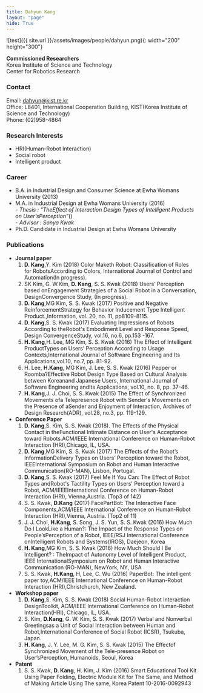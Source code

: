 ```yaml
---
title: Dahyun Kang
layout: "page"
hide: True
---
```


![test]({{ site.url }}/assets/images/people/dahyun.png){: width="200" height="300"}

**Commissioned  Researchers**<br>Korea Institute of Science and Technology<br>Center for Robotics Research

### Contact

Email: dahyun@kist.re.kr <br>
Office: L8401, International Cooperation Building, KIST(Korea Institute of Science and Technology) <br>
Phone: (02)958-4864

### Research Interests

- HRI(Human-Robot Interaction)
- Social robot
- Intelligent product

### Career

- B.A. in Industrial Design and Consumer Science at Ewha Womans University (2013)
- M.A. in Industrial Design at Ewha Womans University (2016) <br>- *Thesis : "TheEffect of Interaction Design Types of Intelligent Products on User’sPerception”*()<br>- *Advisor : Sonya Kwak*
- Ph.D. Candidate in Industrial Design at Ewha Womans University 

### Publications

- **Journal paper**
  1. **D. Kang**,Y. Kim (2018) Color Maketh Robot: Classification of Roles for RobotsAccording to Colors, International Journal of Control and Automation(In progress).
  2. SK Kim, G. W.Kim, **D. Kang**, S. S. Kwak (2018) Users’ Perception based onEngagement Strategies of a Social Robot in a Conversation, DesignConvergence Study, (In progress).
  3. **D. Kang**,MG Kim, S. S. Kwak (2017) Positive and Negative ReinforcementStrategy for Behavior Inducement Type Intelligent Product.,Information, vol. 20, no. 11, pp8109-8115.
  4. **D. Kang**,S. S. Kwak (2017) Evaluating Impressions of Robots According to theRobot's Embodiment Level and Response Speed, Design ConvergenceStudy, vol.16, no.6, pp.153 -167.
  5. **H. Kang**,H. Lee, MG Kim, S. S. Kwak (2016) The Effect of Intelligent ProductTypes on Users’ Perception According to Usage Contexts,International Journal of Software Engineering and Its Applications,vol.10, no.7, pp. 81-92.
  6. H. Lee, **H.Kang**, MG Kim, J. Lee, S. S. Kwak (2016) Pepper or Roomba?Effective Robot Design Type Based on Cultural Analysis between Koreanand Japanese Users, International Journal of Software Engineering andIts Applications, vol.10, no. 8, pp. 37-46.
  7. **H. Kang**,J. J. Choi, S. S. Kwak (2015) The Effect of Synchronized Movements ofa Telepresence Robot with Sender's Movements on the Presence of aSender and Enjoyment of Interaction, Archives of Design Research(ADR), vol.28, no.3, pp. 119-129.
- **Conference Paper**
  1.  **D. Kang**,S. Kim, S. S. Kwak (2018). The Effects of the Physical Contact in theFunctional Intimate Distance on User's Acceptance toward Robots.ACM/IEEE International Conference on Human-Robot Interaction (HRI),Chicago, IL, USA.
  2. **D. Kang**,MG Kim, S. S. Kwak (2017) The Effects of the Robot’s InformationDelivery Types on Users’ Perception toward the Robot, IEEEInternational Symposium on Robot and Human Interactive Communication(RO-MAN), Lisbon, Portugal.
  3. **D. Kang**,S. S. Kwak (2017) Feel Me If You Can: The Effect of Robot Types andRobot's Tactility Types on Users' Perception toward a Robot, ACM/IEEEInternational Conference on Human-Robot Interaction (HRI), Vienna,Austria. (Top3 of 142)
  4. S. S. Kwak, **D.Kang** (2017) FacePartBot: The Interactive Face Components,ACM/IEEE International Conference on Human-Robot Interaction (HRI),Vienna, Austria. (Top2 of 11)
  5. J. J. Choi, **H.Kang**, S. Song, J. S. Yun, S. S. Kwak (2016) How Much Do I LookLike a Human?: The Impact of the Response Types on People’sPerception of a Robot, IEEE/RSJ International Conference onIntelligent Robots and Systems(IROS), Daejeon, Korea
  6. **H. Kang**,MG Kim, S. S. Kwak (2016) How Much Should I Be Intelligent? : TheImpact of Autonomy Level of Intelligent Product, IEEE InternationalSymposium on Robot and Human Interactive Communication (RO-MAN), NewYork, NY, USA
  7. S. S. Kwak, **H.Kang**, H, Lee, C. Wu (2016) PaperBot: The intelligent paper toy,ACM/IEEE International Conference on Human-Robot Interaction (HRI),Christchurch, New Zealand.
- **Workshop paper**
  1. **D. Kang**,S. Kim, S. S. Kwak (2018) Social Human-Robot Interaction DesignToolkit, ACM/IEEE International Conference on Human-Robot Interaction(HRI), Chicago, IL, USA.
  2. S. Kim, **D.Kang**, G. W. Kim, S. S. Kwak (2017) Verbal and Nonverbal Greetingsas a Unit of Social Interaction between Human and Robot,International Conference of Social Robot (ICSR), Tsukuba, Japan.
  3. **H. Kang**, J. Y. Lee, M. G. Kim, S. S. Kwak (2015) The Effectof Synchronized Movement of the Tele-presence Robot on User’sPerception, Humanoids, Seoul, Korea
- **Patent**
  1. S. S. Kwak, **D. Kang**, H. Kim, J. Kim (2016) Smart Educational Tool Kit Using Paper Folding, Electric Module Kit for The Same, and Method of Making Article Using The same, Korea Patent 10-2016-0092943

